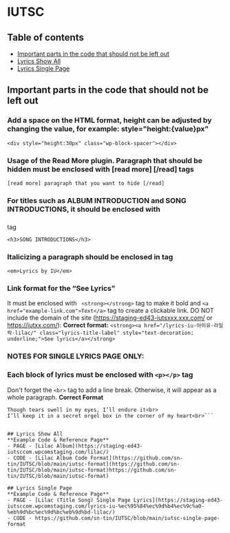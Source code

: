 # IUTSC
## Table of contents
  - [Important parts in the code that should not be left out](#important-parts-in-the-code-that-should-not-be-left-out)
  - [Lyrics Show All](#lyrics-show-all)
  - [Lyrics Single Page](#lyrics-single-page)
## Important parts in the code that should not be left out
### Add a space on the HTML format, height can be adjusted by changing the value, for example: style="height:{value}px”
```<div style="height:30px" class="wp-block-spacer"></div>```
### Usage of the Read More plugin. Paragraph that should be hidden must be enclosed with [read more] [/read] tags 
```[read more] paragraph that you want to hide [/read]```
### For titles such as ALBUM INTRODUCTION and SONG INTRODUCTIONS, it should be enclosed with <h3></h3> tag 
```<h3>SONG INTRODUCTIONS</h3>```
### Italicizing a paragraph should be enclosed in <em></em> tag
```<em>Lyrics by IU</em>```
### Link format for the “See Lyrics”
It must be enclosed with ``` <strong></strong>``` tag to make it bold and ```<a href="example-link.com">Text</a>``` tag to create a clickable link. DO NOT include the domain of the site (https://staging-ed43-iutsxxx.xxx.com/ or https://iutxx.com/): 
**Correct format:**
```<strong><a href="/lyrics-iu-아이유-라일락-lilac/" class="lyrics-title-label" style="text-decoration: underline;">See lyrics</a></strong>```
### NOTES FOR SINGLE LYRICS PAGE ONLY:
### Each block of lyrics must be enclosed with ```<p></p>``` tag
Don't forget the ```<br>``` tag to add a line break. Otherwise, it will appear as a whole paragraph.
**Correct Format**
```<p>My eyes sting from the flying pollen (ouch)<br>
Though tears swell in my eyes, I’ll endure it<br>
I’ll keep it in a secret orgel box in the corner of my heart<br>```


## Lyrics Show All
**Example Code & Reference Page**
- PAGE - [Lilac Album](https://staging-ed43-iutsccom.wpcomstaging.com/lilac/)
- CODE - [Lilac Album Code Format](https://github.com/sn-tin/IUTSC/blob/main/iutsc-format](https://github.com/sn-tin/IUTSC/blob/main/iutsc-format)https://github.com/sn-tin/IUTSC/blob/main/iutsc-format)

## Lyrics Single Page
**Example Code & Reference Page**
- PAGE - [Lilac (Title Song) Single Page Lyrics](https://staging-ed43-iutsccom.wpcomstaging.com/lyrics-iu-%ec%95%84%ec%9d%b4%ec%9c%a0-%eb%9d%bc%ec%9d%bc%eb%9d%bd-lilac/)
- CODE - https://github.com/sn-tin/IUTSC/blob/main/iutsc-single-page-format



